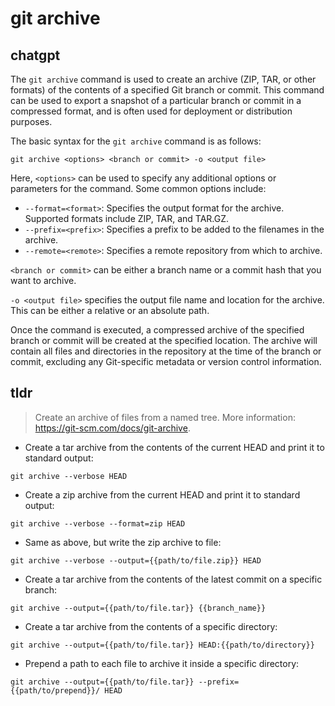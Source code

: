 # git archive 
## chatgpt 
The `git archive` command is used to create an archive (ZIP, TAR, or other formats) of the contents of a specified Git branch or commit. This command can be used to export a snapshot of a particular branch or commit in a compressed format, and is often used for deployment or distribution purposes.

The basic syntax for the `git archive` command is as follows:

```
git archive <options> <branch or commit> -o <output file>
```

Here, `<options>` can be used to specify any additional options or parameters for the command. Some common options include:

- `--format=<format>`: Specifies the output format for the archive. Supported formats include ZIP, TAR, and TAR.GZ.
- `--prefix=<prefix>`: Specifies a prefix to be added to the filenames in the archive.
- `--remote=<remote>`: Specifies a remote repository from which to archive.

`<branch or commit>` can be either a branch name or a commit hash that you want to archive.

`-o <output file>` specifies the output file name and location for the archive. This can be either a relative or an absolute path.

Once the command is executed, a compressed archive of the specified branch or commit will be created at the specified location. The archive will contain all files and directories in the repository at the time of the branch or commit, excluding any Git-specific metadata or version control information. 

## tldr 
 
> Create an archive of files from a named tree.
> More information: <https://git-scm.com/docs/git-archive>.

- Create a tar archive from the contents of the current HEAD and print it to standard output:

`git archive --verbose HEAD`

- Create a zip archive from the current HEAD and print it to standard output:

`git archive --verbose --format=zip HEAD`

- Same as above, but write the zip archive to file:

`git archive --verbose --output={{path/to/file.zip}} HEAD`

- Create a tar archive from the contents of the latest commit on a specific branch:

`git archive --output={{path/to/file.tar}} {{branch_name}}`

- Create a tar archive from the contents of a specific directory:

`git archive --output={{path/to/file.tar}} HEAD:{{path/to/directory}}`

- Prepend a path to each file to archive it inside a specific directory:

`git archive --output={{path/to/file.tar}} --prefix={{path/to/prepend}}/ HEAD`
